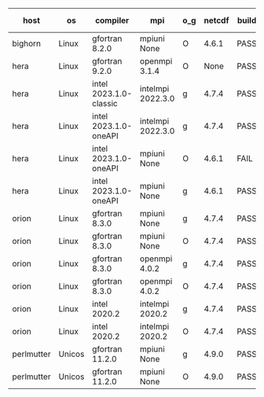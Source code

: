 

| host     | os       | compiler                              | mpi                      | o_g        | netcdf        | build       | u_pass          | u_fail          | s_pass            | s_fail            | e_pass             | e_fail             | nuopc_pass       | nuopc_fail       | artifacts link          |
|----------|----------|---------------------------------------|--------------------------|------------|---------------|-------------|-----------------|-----------------|-------------------|-------------------|--------------------|--------------------|------------------|------------------|-------------------------|
| bighorn | Linux | gfortran 8.2.0 | mpiuni None  | O | 4.6.1  | PASS | 12346 | 0 | 8 | 0 | 44 | 0 | None | None | <a href="https://github.com/esmf-org/esmf-test-artifacts/tree/feb92cf8281f9eb3c33c0358e58e282f0e53cdc5/feature_use_yaml/gfortran/8.2.0/O/mpiuni/None" target="_blank">feb92cf</a> | 
| hera | Linux | gfortran 9.2.0 | openmpi 3.1.4  | O | None  | PASS | None | None | None | None | None | None | None | None | <a href="https://github.com/esmf-org/esmf-test-artifacts/tree/8c0672f84683a73695a18a0ca8d2156e9c66d5cb/feature_use_yaml/gfortran/9.2.0/O/openmpi/3.1.4" target="_blank">8c0672f</a> | 
| hera | Linux | intel 2023.1.0-classic | intelmpi 2022.3.0  | g | 4.7.4  | PASS | None | None | None | None | None | None | None | None | <a href="https://github.com/esmf-org/esmf-test-artifacts/tree/202c553a5cf58ed0ac6adaf8224cc3e912d1cae7/feature_use_yaml/intel/2023.1.0-classic/g/intelmpi/2022.3.0" target="_blank">202c553</a> | 
| hera | Linux | intel 2023.1.0-oneAPI | intelmpi 2022.3.0  | g | 4.7.4  | PASS | None | None | None | None | None | None | None | None | <a href="https://github.com/esmf-org/esmf-test-artifacts/tree/0ebedc062756f1c626ad19bebe6b988c27e4fb66/feature_use_yaml/intel/2023.1.0-oneAPI/g/intelmpi/2022.3.0" target="_blank">0ebedc0</a> | 
| hera | Linux | intel 2023.1.0-oneAPI | mpiuni None  | O | 4.6.1  | FAIL | None | None | None | None | None | None | None | None | <a href="https://github.com/esmf-org/esmf-test-artifacts/tree/cd3ac3da296dd70b813eb3610884f2071b2c74a6/feature_use_yaml/intel/2023.1.0-oneAPI/O/mpiuni/None" target="_blank">cd3ac3d</a> | 
| hera | Linux | intel 2023.1.0-oneAPI | mpiuni None  | g | 4.6.1  | PASS | None | None | None | None | None | None | None | None | <a href="https://github.com/esmf-org/esmf-test-artifacts/tree/5ab28a3e0e099dd98dec143efcdf544d06de6c43/feature_use_yaml/intel/2023.1.0-oneAPI/g/mpiuni/None" target="_blank">5ab28a3</a> | 
| orion | Linux | gfortran 8.3.0 | mpiuni None  | g | 4.7.4  | PASS | None | None | None | None | None | None | None | None | <a href="https://github.com/esmf-org/esmf-test-artifacts/tree/c1eaae98357f65cbc62ad3c9fc5becd7e0512462/feature_use_yaml/gfortran/8.3.0/g/mpiuni/None" target="_blank">c1eaae9</a> | 
| orion | Linux | gfortran 8.3.0 | mpiuni None  | O | 4.7.4  | PASS | None | None | None | None | None | None | None | None | <a href="https://github.com/esmf-org/esmf-test-artifacts/tree/33308a659ff46240eb87993b7d4de151028128a0/feature_use_yaml/gfortran/8.3.0/O/mpiuni/None" target="_blank">33308a6</a> | 
| orion | Linux | gfortran 8.3.0 | openmpi 4.0.2  | g | 4.7.4  | PASS | None | None | None | None | None | None | None | None | <a href="https://github.com/esmf-org/esmf-test-artifacts/tree/64c608cba6f5c87bf59ce61f428d4a837f1c6a3a/feature_use_yaml/gfortran/8.3.0/g/openmpi/4.0.2" target="_blank">64c608c</a> | 
| orion | Linux | gfortran 8.3.0 | openmpi 4.0.2  | O | 4.7.4  | PASS | None | None | None | None | None | None | None | None | <a href="https://github.com/esmf-org/esmf-test-artifacts/tree/cf2ead5bb5059e470c0cf517fc6a016faf8e8079/feature_use_yaml/gfortran/8.3.0/O/openmpi/4.0.2" target="_blank">cf2ead5</a> | 
| orion | Linux | intel 2020.2 | intelmpi 2020.2  | g | 4.7.4  | PASS | None | None | None | None | None | None | None | None | <a href="https://github.com/esmf-org/esmf-test-artifacts/tree/f0f95c11524c358e0d8a00e52220f7dfcd989001/feature_use_yaml/intel/2020.2/g/intelmpi/2020.2" target="_blank">f0f95c1</a> | 
| orion | Linux | intel 2020.2 | intelmpi 2020.2  | O | 4.7.4  | PASS | None | None | None | None | None | None | None | None | <a href="https://github.com/esmf-org/esmf-test-artifacts/tree/069fdc6343e910e852a6d0c77db815c5e9a5e9e7/feature_use_yaml/intel/2020.2/O/intelmpi/2020.2" target="_blank">069fdc6</a> | 
| perlmutter | Unicos | gfortran 11.2.0 | mpiuni None  | g | 4.9.0  | PASS | None | None | None | None | None | None | None | None | <a href="https://github.com/esmf-org/esmf-test-artifacts/tree/f1dc243f63f3e006d8d006ada709186e16275893/feature_use_yaml/gfortran/11.2.0/g/mpiuni/None" target="_blank">f1dc243</a> | 
| perlmutter | Unicos | gfortran 11.2.0 | mpiuni None  | O | 4.9.0  | PASS | None | None | None | None | None | None | None | None | <a href="https://github.com/esmf-org/esmf-test-artifacts/tree/7da3e734dc56a37dd5388dd6bb3d3ac29cdfc465/feature_use_yaml/gfortran/11.2.0/O/mpiuni/None" target="_blank">7da3e73</a> | 
